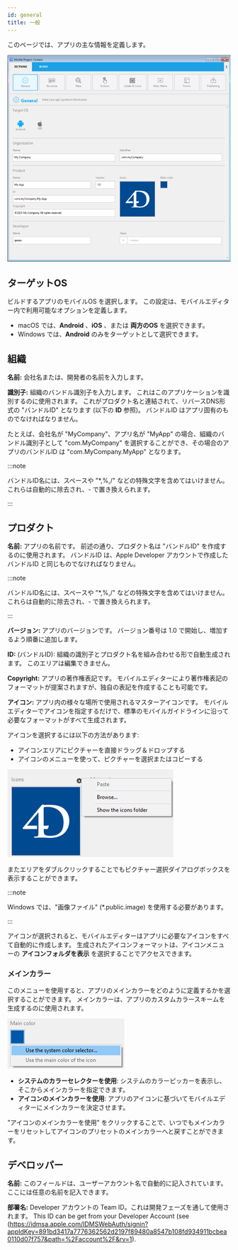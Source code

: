 ```yaml
---
id: general
title: 一般
---
```


このページでは、アプリの主な情報を定義します。

![General画面](img/main-page.png)

## ターゲットOS

ビルドするアプリのモバイルOS を選択します。 この設定は、モバイルエディター内で利用可能なオプションを定義します。

- macOS では、**Android** 、**iOS** 、または **両方のOS** を選択できます。
- Windows では、**Android** のみをターゲットとして選択できます。

## 組織

**名前:** 会社名または、開発者の名前を入力します。

**識別子:** 組織のバンドル識別子を入力します。 これはこのアプリケーションを識別するのに使用されます。 これがプロダクト名と連結されて、リバースDNS形式の "バンドルID" となります (以下の **ID** 参照)。 バンドルID はアプリ固有のものでなければなりません。

たとえば、会社名が "MyCompany"、アプリ名が "MyApp" の場合、組織のバンドル識別子として "com.MyCompany" を選択することができ、その場合のアプリのバンドルID は "com.MyCompany.MyApp" となります。

:::note

バンドルID名には、スペースや "*,%,/" などの特殊文字を含めてはいけません。 これらは自動的に除去され、- で置き換えられます。

:::


## プロダクト


**名前:** アプリの名前です。 前述の通り、プロダクト名は "バンドルID" を作成するのに使用されます。 バンドルID は、Apple Developer アカウントで作成したバンドルID と同じものでなければなりません。

:::note

バンドルID名には、スペースや "*,%,/" などの特殊文字を含めてはいけません。 これらは自動的に除去され、- で置き換えられます。

:::

**バージョン:** アプリのバージョンです。 バージョン番号は 1.0 で開始し、増加するよう順番に追加します。

**ID:** (バンドルID): 組織の識別子とプロダクト名を組み合わせる形で自動生成されます。 このエリアは編集できません。

**Copyright:** アプリの著作権表記です。 モバイルエディターにより著作権表記のフォーマットが提案されますが、独自の表記を作成することも可能です。

**アイコン:** アプリ内の様々な場所で使用されるマスターアイコンです。 モバイルエディターでアイコンを指定するだけで、標準のモバイルガイドラインに沿って必要なフォーマットがすべて生成されます。

アイコンを選択するには以下の方法があります:

- アイコンエリアにピクチャーを直接ドラッグ＆ドロップする
- アイコンのメニューを使って、ピクチャーを選択またはコピーする

![アイコン](img/iconselect.png)

またエリアをダブルクリックすることでもピクチャー選択ダイアログボックスを表示することができます。

:::note

Windows では、"画像ファイル" (*.public.image) を使用する必要があります。

:::

アイコンが選択されると、モバイルエディターはアプリに必要なアイコンをすべて自動的に作成します。 生成されたアイコンフォーマットは、アイコンメニューの **アイコンフォルダを表示** を選択することでアクセスできます。

### メインカラー

このメニューを使用すると、アプリのメインカラーをどのように定義するかを選択することができます。 メインカラーは、アプリのカスタムカラースキームを生成するのに使用されます。

![アイコン](img/main-color.png)

- **システムのカラーセレクターを使用**: システムのカラーピッカーを表示し、そこからメインカラーを指定できます。
- **アイコンのメインカラーを使用**: アプリのアイコンに基づいてモバイルエディターにメインカラーを決定させます。

"アイコンのメインカラーを使用" をクリックすることで、いつでもメインカラーをリセットしてアイコンのプリセットのメインカラーへと戻すことができます。

## デベロッパー

**名前:** このフィールドは、ユーザーアカウント名で自動的に記入されています。 ここには任意の名前を記入できます。

**部署名:** Developer アカウントの Team ID。これは開発フェーズを通して使用されます。 This ID can be get from your Developer Account (see (https://idmsa.apple.com/IDMSWebAuth/signin?appIdKey=891bd3417a7776362562d2197f89480a8547b108fd934911bcbea0110d07f757&path=%2Faccount%2F&rv=1).
